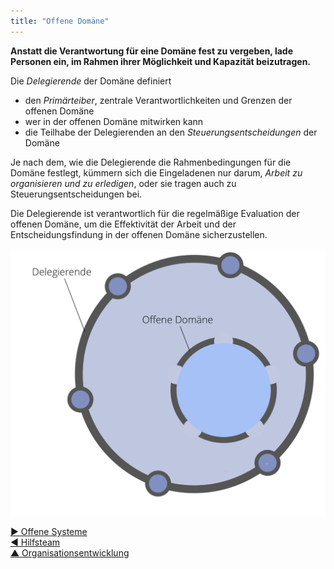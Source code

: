 ```yaml
---
title: "Offene Domäne"
---
```



**Anstatt die Verantwortung für eine Domäne fest zu vergeben, lade Personen ein, im Rahmen ihrer Möglichkeit und Kapazität beizutragen.**

Die <dfn data-info="Delegierende: Eine Person oder Gruppe, die die Verantwortung für eine Domäne an andere delegiert.">Delegierende</dfn> der Domäne definiert

- den <dfn data-info="Primärtreiber: Der Primärtreiber einer Domäne ist der übergeordnete Treiber, den die Verantwortlichen für diese Domäne beantworten.">Primärteiber</dfn>, zentrale Verantwortlichkeiten und Grenzen der offenen Domäne
- wer in der offenen Domäne mitwirken kann
- die Teilhabe der Delegierenden an den <dfn data-info="Governance: Alle Tätigkeiten, die mit der Festlegung von Zielen und den aus diesen Zielen resultierenden Steuerungsaufgaben zu tun haben: Menschen mit der entsprechenden Befugnissen treffen bewusst Entscheidungen, die die Wertschöpfung  der Organisation (und die der Teams und Personen innerhalb der Organisation)  mittel- und langfristig steuern, und entwickeln diese Entscheidungen stetig anhand der gewonnenen Erkenntnisse weiter. Diese Entscheidungen begrenzen Handlungsspielräume, lenken zukünftige Entscheidungen, Verteilen Ressourcen und legen Details zu Leistungen fest.">Steuerungsentscheidungen</dfn> der Domäne

Je nach dem, wie die Delegierende die Rahmenbedingungen für die Domäne festlegt, kümmern sich die Eingeladenen nur darum, <dfn data-info="Operatives Geschäft: Die zur Wertschöpfung erforderliche Arbeit, so wie die Organisation des Tagesgeschäfts, gelenkt durch Governance-Entscheidungen.">Arbeit zu organisieren und zu erledigen</dfn>, oder sie tragen auch zu Steuerungsentscheidungen bei.

Die Delegierende ist verantwortlich für die regelmäßige Evaluation der offenen Domäne, um die Effektivität der Arbeit und der Entscheidungsfindung in der offenen Domäne sicherzustellen.

![Offene Domäne](img/structural-patterns/open-domain.png)

[&#9654; Offene Systeme](open-systems.html)<br/>[&#9664; Hilfsteam](helping-team.html)<br/>[&#9650; Organisationsentwicklung](building-organizations.html)

